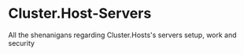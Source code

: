 # Cluster.Host-Servers
All the shenanigans regarding Cluster.Hosts's servers setup, work and security
